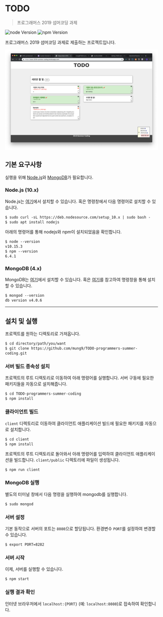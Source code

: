 # TODO
> 프로그래머스 2019 섬머코딩 과제

![node Version][node-image] ![npm Version][npm-image]


프로그래머스 2019 섬머코딩 과제로 제출하는 프로젝트입니다.

<!-- 실행 화면 캡쳐 -->
![](images/result.png) 

## 기본 요구사항

<!--  웹서버를 리눅스 기준으로 실행하기 위해 필요한 설치
및 빌드 방법 -->
실행을 위해 [Node.js](https://nodejs.org/ko/)와 [MongoDB](https://www.mongodb.com/)가 필요합니다.

### Node.js (10.x)

Node.js는 [여기](https://nodejs.org/ko/)에서 설치할 수 있습니다.
혹은 명령창에서 다음 명령어로 설치할 수 있습니다.
```shell
$ sudo curl -sL https://deb.nodesource.com/setup_10.x | sudo bash -
$ sudo apt install nodejs
```

아래의 명령어를 통해 nodejs와 npm이 설치되었음을 확인합니다.
```shell
$ node --version
v10.15.3
$ npm --version
6.4.1
```

### MongoDB (4.x)
MongoDB는 [여기](https://www.mongodb.com/download-center/community)에서 설치할 수 있습니다. 혹은 [여기](https://docs.mongodb.com/manual/tutorial/install-mongodb-on-ubuntu/)를 참고하여 명령창을 통해 설치할 수 있습니다.
```shell
$ mongod --version
db version v4.0.6
```

---

## 설치 및 실행

프로젝트를 원하는 디렉토리로 가져옵니다.

```shell
$ cd directory/path/you/want
$ git clone https://github.com/mung9/TODO-programmers-summer-coding.git
```

### 서버 빌드 종속성 설치
프로젝트의 루트 디렉토리로 이동하여 아래 명령어를 실행합니다. 
서버 구동에 필요한 패키지들을 자동으로 설치해줍니다.
```shell
$ cd TODO-programmers-summer-coding
$ npm install
```

### 클라이언트 빌드
`client` 디렉토리로 이동하여 클라이언트 애플리케이션 빌드에 필요한 패키지를 자동으로 설치합니다.
```shell
$ cd client
$ npm install
```

프로젝트의 루트 디렉토리로 돌아와서 아래 명령어를 입력하여 클라이언트 애플리케이션을 빌드합니다. `client/public` 디렉토리에 파일이 생성됩니다.
```shell
$ npm run client
```

### MongoDB 실행
별도의 터미널 창에서 다음 명령을 실행하여 mongodb를 실행합니다.
```shell
$ sudo mongod
```

### 서버 설정
기본 동작으로 서버의 포트는 `8080`으로 할당됩니다.
환경변수 `PORT`를 설정하여 변경할 수 있습니다.
```shell
$ export PORT=8282
```

### 서버 시작
이제, 서버를 실행할 수 있습니다.
```shell
$ npm start
```

### 실행 결과 확인
인터넷 브라우저에서 `localhost:{PORT}` (예: `localhost:8080`)로 접속하여 확인합니다.

<!-- Markdown link & img dfn's -->
[node-image]: https://img.shields.io/badge/node-10.15.3-green.svg
[npm-image]: https://img.shields.io/badge/npm-6.4.1-red.svg
[npm-url]: https://npmjs.org/package/datadog-metrics
[npm-downloads]: https://img.shields.io/npm/dm/datadog-metrics.svg?style=flat-square
[travis-image]: https://img.shields.io/travis/dbader/node-datadog-metrics/master.svg?style=flat-square
[travis-url]: https://travis-ci.org/dbader/node-datadog-metrics
[wiki]: https://github.com/yourname/yourproject/wiki
